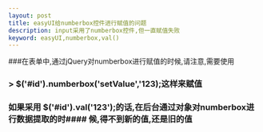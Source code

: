 ```yaml
---
layout: post
title: easyUI给numberbox控件进行赋值的问题
description: input采用了numberbox控件,但一直赋值失败
keyword: easyUI,numberbox,val()
---
```


###在表单中,通过jQuery对numberbox进行赋值的时候,请注意,需要使用
### > $('#id').numberbox('setValue','123);这样来赋值
### 如果采用 $('#id').val('123');的话,在后台通过对象对numberbox进行数据提取的时#### 候,得不到新的值,还是旧的值
